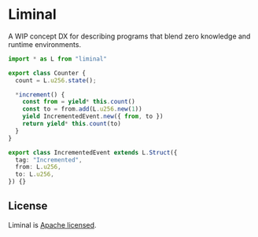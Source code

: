# Liminal

A WIP concept DX for describing programs that blend zero knowledge and runtime environments.

```ts
import * as L from "liminal"

export class Counter {
  count = L.u256.state();

  *increment() {
    const from = yield* this.count()
    const to = from.add(L.u256.new(1))
    yield IncrementedEvent.new({ from, to })
    return yield* this.count(to)
  }
}

export class IncrementedEvent extends L.Struct({
  tag: "Incremented",
  from: L.u256,
  to: L.u256,
}) {}
```

<!--

## Code of Conduct

Everyone interacting in this repo is expected to follow the [code of conduct](CODE_OF_CONDUCT.md).

## Contributing

Contributions are welcome and appreciated! Check out the [contributing guide](CONTRIBUTING.md)
before you dive in.

-->

## License

Liminal is [Apache licensed](LICENSE).
